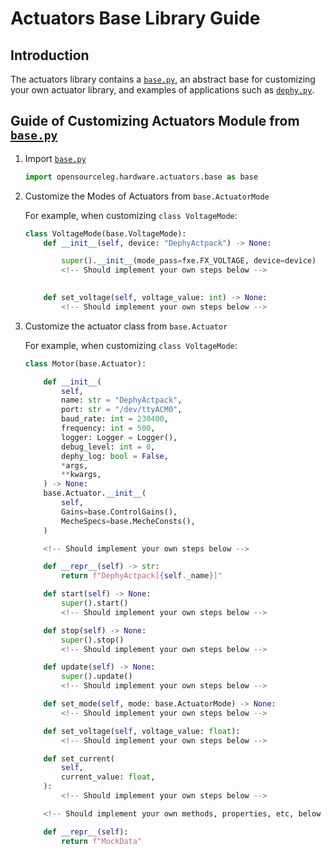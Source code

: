 ﻿# Actuators Base Library Guide

## Introduction

The actuators library contains a [`base.py`](./base.py), an abstract base for customizing your own actuator library, and examples of applications such as [`dephy.py`](./dephy.py).

## Guide of Customizing Actuators Module from [`base.py`](./base.py)

1. Import [`base.py`](./base.py)

    ```Python
    import opensourceleg.hardware.actuators.base as base
    ```

2. Customize the Modes of Actuators from `base.ActuatorMode`

    For example, when customizing `class VoltageMode`: 

    ```Python
    class VoltageMode(base.VoltageMode):
        def __init__(self, device: "DephyActpack") -> None:

            super().__init__(mode_pass=fxe.FX_VOLTAGE, device=device)       # Inherit the steps from the template are suggested, as they connects to class Actuator
            <!-- Should implement your own steps below -->
        

        def set_voltage(self, voltage_value: int) -> None:
            <!-- Should implement your own steps below -->                  # Link the method to actuator operations
    ```

3. Customize the actuator class from `base.Actuator`

    For example, when customizing `class VoltageMode`: 

    ```Python
    class Motor(base.Actuator):                                             # Should also inherit device class provided by your actuator manufacturer

        def __init__(
            self,
            name: str = "DephyActpack",
            port: str = "/dev/ttyACM0",
            baud_rate: int = 230400,
            frequency: int = 500,
            logger: Logger = Logger(),
            debug_level: int = 0,
            dephy_log: bool = False,
            *args,
            **kwargs,
        ) -> None:
        base.Actuator.__init__(
            self,
            Gains=base.ControlGains(),
            MecheSpecs=base.MecheConsts(),
        )                                                                   # Inherit the steps from the template are suggested, as they offer common member definitions

        <!-- Should implement your own steps below -->

        def __repr__(self) -> str:
            return f"DephyActpack[{self._name}]"

        def start(self) -> None:
            super().start()
            <!-- Should implement your own steps below -->

        def stop(self) -> None:
            super().stop()
            <!-- Should implement your own steps below -->

        def update(self) -> None:
            super().update()
            <!-- Should implement your own steps below -->

        def set_mode(self, mode: base.ActuatorMode) -> None:
            <!-- Should implement your own steps below -->

        def set_voltage(self, voltage_value: float):
            <!-- Should implement your own steps below -->

        def set_current(
            self,
            current_value: float,
        ):
            <!-- Should implement your own steps below -->

        <!-- Should implement your own methods, properties, etc, below -->

        def __repr__(self):
            return f"MockData"
    ```
